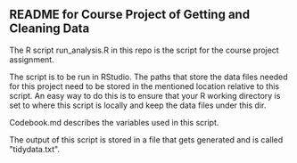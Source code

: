 README for Course Project of Getting and Cleaning Data
-------------------------------------------------------

The R script run_analysis.R in this repo is the script for the course project assignment.

The script is to be run in RStudio. The paths that store the data files needed for this project
need to be stored in the mentioned location relative to this script. An easy way to do this is
to ensure that your R working directory is set to where this script is locally and keep the 
data files under this dir.

Codebook.md describes the variables used in this script.

The output of this script is stored in a file that gets generated and is called "tidydata.txt".

